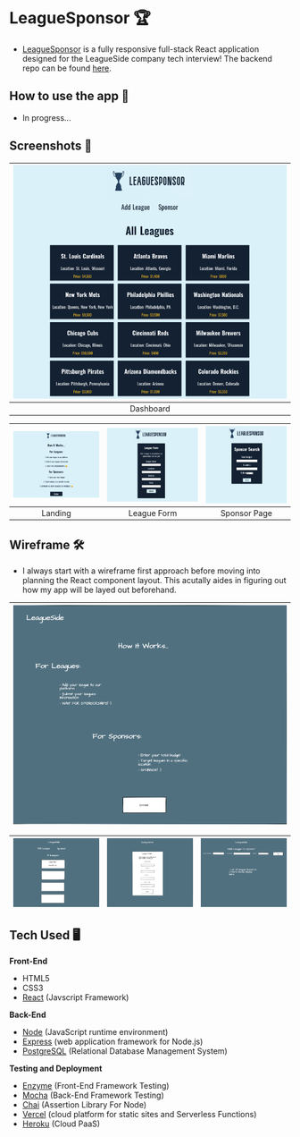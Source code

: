 # LeagueSponsor 🏆

-  [LeagueSponsor](https://leaguesponsor.oliviadavis593.vercel.app/) is a fully responsive full-stack React application designed for the LeagueSide company tech interview! The backend repo can be found [here](https://github.com/oliviadavis593/LeagueSponser-API).

## How to use the app 📓
- In progress...

## Screenshots 📸
| ![](src/imgs/ls-dashboard.png) |
|:---:|
|Dashboard|

| ![](src/imgs/ls-landing.png) | ![](src/imgs/ls-leagueform.png) | ![](src/imgs/ls-sponsor.png)
|:---:|:---:|:---:|
|Landing|League Form|Sponsor Page|

## Wireframe 🛠
- I always start with a wireframe first approach before moving into planning the React component layout. This acutally aides in figuring out how my app will be layed out beforehand.

| ![](src/imgs/leaguelanding.png) |
|:---:|

| ![](src/imgs/leaguedashboard.png) | ![](src/imgs/leagueform.png) | ![](src/imgs/sponsorpage.png)
|:---:|:---:|:---:|

## Tech Used 🖥
**Front-End**
- HTML5
- CSS3 
- [React](https://reactjs.org/) (Javscript Framework)

**Back-End**
- [Node](https://nodejs.org/en/) (JavaScript runtime environment)
- [Express](https://expressjs.com/) (web application framework for Node.js)
- [PostgreSQL](https://www.postgresql.org/) (Relational Database Management System)

**Testing and Deployment**
- [Enzyme](https://github.com/enzymejs/enzyme) (Front-End Framework Testing)
- [Mocha](https://mochajs.org/) (Back-End Framework Testing)
- [Chai](https://www.chaijs.com/) (Assertion Library For Node)
- [Vercel](https://vercel.com/) (cloud platform for static sites and Serverless Functions)
- [Heroku](https://www.heroku.com/platform) (Cloud PaaS)